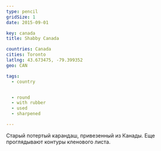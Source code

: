 ```yaml
---
type: pencil
gridSize: 1
date: 2015-09-01

key: canada
title: Shabby Canada

countries: Canada
cities: Toronto
latlng: 43.673475, -79.399352
geo: CAN

tags:
  - country


  - round
  - with rubber
  - used
  - sharpened

---
```


Старый потертый карандаш, привезенный из Канады. Еще проглядывают контуры кленового листа.
